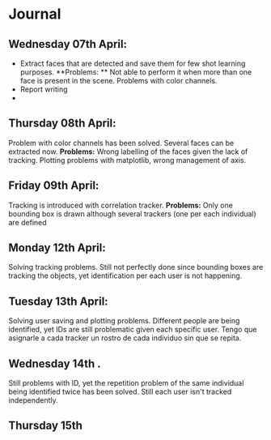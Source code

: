 Journal
=======
## Wednesday 07th April:
  - Extract faces that are detected and save them for few shot learning purposes. **Problems: ** Not able to perform it when more than one face is present in the scene. Problems with color channels. 
  - Report writing
  - 
## Thursday 08th April:
Problem with color channels has been solved. Several faces can be extracted now. **Problems:** Wrong labelling of the faces given the lack of tracking. Plotting problems with matplotlib, wrong management of axis.  

## Friday 09th April: 
Tracking is introduced with correlation tracker. **Problems:** Only one bounding box is drawn although several trackers (one per each individual) are defined

## Monday 12th April: 
Solving tracking problems. Still not perfectly done since bounding boxes are tracking the objects, yet identification per each user is not happening. 

## Tuesday 13th April: 
Solving user saving and plotting problems. Different people are being identified, yet IDs are still problematic given each specific user. 
Tengo que asignarle a cada tracker un rostro de cada individuo sin que se repita. 

## Wednesday 14th . 
Still problems with ID, yet the repetition problem of the same individual being identified twice has been solved. Still each user isn't tracked independently.

## Thursday 15th 